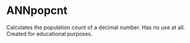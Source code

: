 # ANNpopcnt
Calculates the population count of a decimal number. Has no use at all. Created for educational purposes.